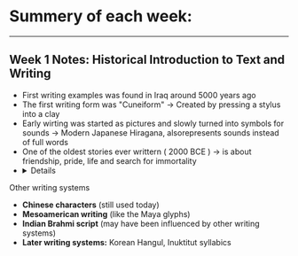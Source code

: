 # Summery of each week:
------------------
## Week 1 Notes: Historical Introduction to Text and Writing
- First writing examples was found in Iraq around 5000 years ago
- The first writing form was "Cuneiform" -> Created by pressing a stylus into a clay
- Early wirting was started as pictures and slowly turned into symbols for sounds ->  Modern Japanese Hiragana, alsorepresents sounds instead of full words
- One of the oldest stories ever writtern ( 2000 BCE ) -> is about friendship, pride, life and search for immortality
- <details> 
<summery> Other writing systems</summery>
- **Chinese characters** (still used today)
- **Mesoamerican writing** (like the Maya glyphs)
- **Indian Brahmi script** (may have been influenced by other writing systems)
- **Later writing systems:** Korean Hangul, Inuktitut syllabics
</details>

